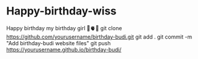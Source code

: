 # Happy-birthday-wiss
Happy birthday my birthday girl 💋🫀🌛
git clone https://github.com/yourusername/birthday-budi.git
git add .
git commit -m "Add birthday-budi website files"
git push
https://yourusername.github.io/birthday-budi/
